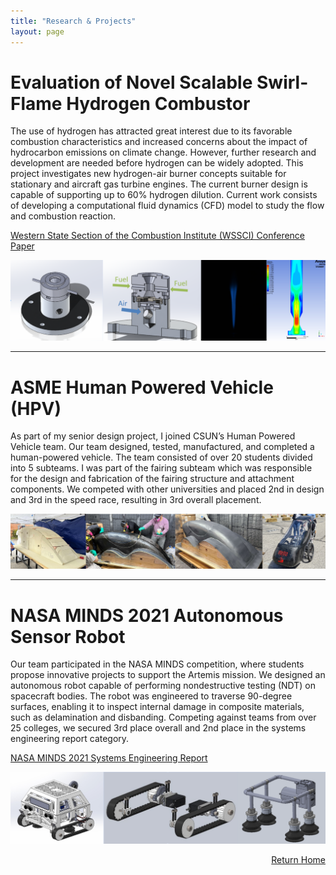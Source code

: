 ```yaml
---
title: "Research & Projects"
layout: page 
---
```


# Evaluation of Novel Scalable Swirl-Flame Hydrogen Combustor 
The use of hydrogen has attracted great interest due to its favorable combustion characteristics and increased concerns about the impact of hydrocarbon emissions on climate change. However, further research and development are needed before hydrogen can be widely adopted. This project investigates new hydrogen-air burner concepts suitable for stationary and aircraft gas turbine engines. The current burner design is capable of supporting up to 60% hydrogen dilution. Current work consists of developing a computational fluid dynamics (CFD) model to study the flow and combustion reaction. 

[Western State Section of the Combustion Institute (WSSCI) Conference Paper](ResearchPaper.pdf)

![Image2](researchpic.png)

---

# ASME Human Powered Vehicle (HPV) 
As part of my senior design project, I joined CSUN’s Human Powered Vehicle team. Our team designed, tested, manufactured, and completed a human-powered vehicle. The team consisted of over 20 students divided into 5 subteams. I was part of the fairing subteam which was responsible for the design and fabrication of the fairing structure and attachment components. We competed with other universities and placed 2nd in design and 3rd in the speed race, resulting in 3rd overall placement. 

![Image3](hpv.png)

---

# NASA MINDS 2021 Autonomous Sensor Robot 
Our team participated in the NASA MINDS competition, where students propose innovative projects to support the Artemis mission. We designed an autonomous robot capable of performing nondestructive testing (NDT) on spacecraft bodies. The robot was engineered to traverse 90-degree surfaces, enabling it to inspect internal damage in composite materials, such as delamination and disbanding. Competing against teams from over 25 colleges, we secured 3rd place overall and 2nd place in the systems engineering report category.

[NASA MINDS 2021 Systems Engineering Report](NASAMINDS_2021.pdf)

![Image4](minds2021.png)

<div style="text-align: right;">
  <a href="/index">Return Home</a>
</div>
